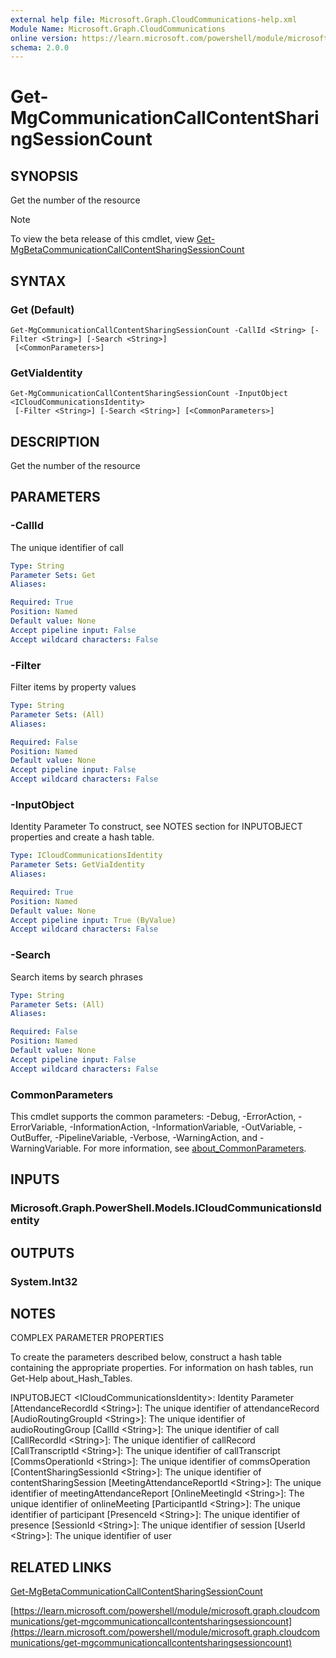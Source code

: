 ```yaml
---
external help file: Microsoft.Graph.CloudCommunications-help.xml
Module Name: Microsoft.Graph.CloudCommunications
online version: https://learn.microsoft.com/powershell/module/microsoft.graph.cloudcommunications/get-mgcommunicationcallcontentsharingsessioncount
schema: 2.0.0
---
```


# Get-MgCommunicationCallContentSharingSessionCount

## SYNOPSIS
Get the number of the resource

> [!NOTE]
> To view the beta release of this cmdlet, view [Get-MgBetaCommunicationCallContentSharingSessionCount](/powershell/module/Microsoft.Graph.Beta.CloudCommunications/Get-MgBetaCommunicationCallContentSharingSessionCount?view=graph-powershell-beta)

## SYNTAX

### Get (Default)
```
Get-MgCommunicationCallContentSharingSessionCount -CallId <String> [-Filter <String>] [-Search <String>]
 [<CommonParameters>]
```

### GetViaIdentity
```
Get-MgCommunicationCallContentSharingSessionCount -InputObject <ICloudCommunicationsIdentity>
 [-Filter <String>] [-Search <String>] [<CommonParameters>]
```

## DESCRIPTION
Get the number of the resource

## PARAMETERS

### -CallId
The unique identifier of call

```yaml
Type: String
Parameter Sets: Get
Aliases:

Required: True
Position: Named
Default value: None
Accept pipeline input: False
Accept wildcard characters: False
```

### -Filter
Filter items by property values

```yaml
Type: String
Parameter Sets: (All)
Aliases:

Required: False
Position: Named
Default value: None
Accept pipeline input: False
Accept wildcard characters: False
```

### -InputObject
Identity Parameter
To construct, see NOTES section for INPUTOBJECT properties and create a hash table.

```yaml
Type: ICloudCommunicationsIdentity
Parameter Sets: GetViaIdentity
Aliases:

Required: True
Position: Named
Default value: None
Accept pipeline input: True (ByValue)
Accept wildcard characters: False
```

### -Search
Search items by search phrases

```yaml
Type: String
Parameter Sets: (All)
Aliases:

Required: False
Position: Named
Default value: None
Accept pipeline input: False
Accept wildcard characters: False
```

### CommonParameters
This cmdlet supports the common parameters: -Debug, -ErrorAction, -ErrorVariable, -InformationAction, -InformationVariable, -OutVariable, -OutBuffer, -PipelineVariable, -Verbose, -WarningAction, and -WarningVariable. For more information, see [about_CommonParameters](http://go.microsoft.com/fwlink/?LinkID=113216).

## INPUTS

### Microsoft.Graph.PowerShell.Models.ICloudCommunicationsIdentity
## OUTPUTS

### System.Int32
## NOTES
COMPLEX PARAMETER PROPERTIES

To create the parameters described below, construct a hash table containing the appropriate properties.
For information on hash tables, run Get-Help about_Hash_Tables.

INPUTOBJECT \<ICloudCommunicationsIdentity\>: Identity Parameter
  \[AttendanceRecordId \<String\>\]: The unique identifier of attendanceRecord
  \[AudioRoutingGroupId \<String\>\]: The unique identifier of audioRoutingGroup
  \[CallId \<String\>\]: The unique identifier of call
  \[CallRecordId \<String\>\]: The unique identifier of callRecord
  \[CallTranscriptId \<String\>\]: The unique identifier of callTranscript
  \[CommsOperationId \<String\>\]: The unique identifier of commsOperation
  \[ContentSharingSessionId \<String\>\]: The unique identifier of contentSharingSession
  \[MeetingAttendanceReportId \<String\>\]: The unique identifier of meetingAttendanceReport
  \[OnlineMeetingId \<String\>\]: The unique identifier of onlineMeeting
  \[ParticipantId \<String\>\]: The unique identifier of participant
  \[PresenceId \<String\>\]: The unique identifier of presence
  \[SessionId \<String\>\]: The unique identifier of session
  \[UserId \<String\>\]: The unique identifier of user

## RELATED LINKS
[Get-MgBetaCommunicationCallContentSharingSessionCount](/powershell/module/Microsoft.Graph.Beta.CloudCommunications/Get-MgBetaCommunicationCallContentSharingSessionCount?view=graph-powershell-beta)

[https://learn.microsoft.com/powershell/module/microsoft.graph.cloudcommunications/get-mgcommunicationcallcontentsharingsessioncount](https://learn.microsoft.com/powershell/module/microsoft.graph.cloudcommunications/get-mgcommunicationcallcontentsharingsessioncount)



